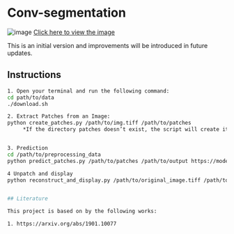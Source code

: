 # Conv-segmentation
![image](https://github.com/user-attachments/assets/b1c112f5-9210-4159-8c23-123c1604fe6d)
[Click here to view the image](https://github.com/amsa10/Conv-segmentation/blob/main/data/segmented.png?raw=true)

This is an initial version and improvements will be introduced in future updates.


## Instructions 
```bash
1. Open your terminal and run the following command: 
cd path/to/data
./download.sh

2. Extract Patches from an Image: 
python create_patches.py /path/to/img.tiff /path/to/patches
     *If the directory patches doesn’t exist, the script will create it.


3. Prediction
cd /path/to/preprocessing_data
python predict_patches.py /path/to/patches /path/to/output https://model/download

4 Unpatch and display
python reconstruct_and_display.py /path/to/original_image.tiff /path/to/predictions.npy /path/to/output/segmented.png


## Literature

This project is based on by the following works: 

1. https://arxiv.org/abs/1901.10077

 


